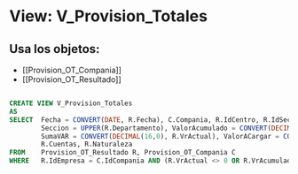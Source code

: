 # View: V_Provision_Totales

## Usa los objetos:
- [[Provision_OT_Compania]]
- [[Provision_OT_Resultado]]

```sql

CREATE VIEW V_Provision_Totales
AS
SELECT	Fecha = CONVERT(DATE, R.Fecha), C.Compania, R.IdCentro, R.IdSeccion, IdMarca, 
		Seccion = UPPER(R.Departamento), ValorAcumulado = CONVERT(DECIMAL(16,0), R.VrAcumulado),
		SumaVAR = CONVERT(DECIMAL(16,0), R.VrActual), ValorACargar = CONVERT(DECIMAL(16,0), R.VrProvision),
		R.Cuentas, R.Naturaleza
FROM	Provision_OT_Resultado R, Provision_OT_Compania C
WHERE	R.IdEmpresa = C.IdCompania AND (R.VrActual <> 0 OR R.VrAcumulado <> 0 OR R.VrProvision <> 0)

```
